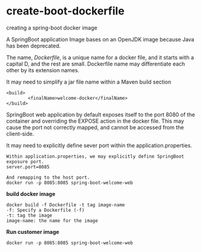 # create-boot-dockerfile

creating a spring-boot docker image

A SpringBoot application Image bases on an OpenJDK image because Java has been deprecated. 

The name, _Dockerfile_, is a unique name for a docker file, and it starts with a capital D, and the rest are small. Dockerfile name may differentiate each other by its extension names.   

It may need to simplify a jar file name within a Maven build section 

````
<build>
		<finalName>welcome-docker</finalName>
</build>
````

SpringBoot web application by default exposes itself to the port 8080 of the container and overriding the EXPOSE action in the docker file. This may cause the port not correctly mapped, and cannot be accessed from the client-side.

It may need to explicitly define sever port within the application.properties.  

````
Within application.properties, we may explicitly define SpringBoot exposure port. 
server.port=8085

And remapping to the host port.
docker run -p 8085:8085 spring-boot-welcome-web
````

**build docker image**

````
docker build -f Dockerfile -t tag image-name
-f: Specify a Dockerfile (-f)
-t: tag the image
image-name: the name for the image
````

**Run customer image**
````
docker run -p 8085:8085 spring-boot-welcome-web
````
